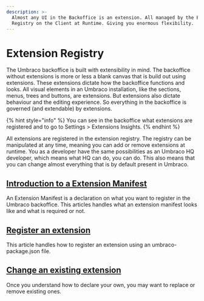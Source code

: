 ```yaml
---
description: >-
  Almost any UI in the Backoffice is an extension. All managed by the Extension
  Registry on the Client at Runtime. Giving you enormous flexibility.
---
```


# Extension Registry
The Umbraco backoffice is built with extensibility in mind. The backoffice without extensions is more or less a blank canvas that is build out using extensions. These extensions dictate how the backoffice functions and looks. All visual elements in an Umbraco installation, like the sections, menus, trees and buttons, are extensions. But extensions also dictate behaviour and the editing experience. So everything in the backoffice is governed (and extendable) by extensions.

{% hint style="info" %}
You can see in the backoffice what extensions are registered and to go to Settings > Extensions Insights.
{% endhint %}

All extensions are registered in the extension registry. The registry can be manipulated at any time, meaning you can add or remove extensions at runtime. You as a developer have the same possibilities as an Umbraco HQ developer, which means what HQ can do, you can do. This also means that you can change almost everything that is by default present in Umbraco. 

## [Introduction to a Extension Manifest](extension-manifest.md)
An Extension Manifest is a declaration on what you want to register in the Umbraco backoffice. This articles handles what an extension manifest looks like and what is required or not.

## [Register an extension](extension-registry.md)
This article handles how to register an extension using an umbraco-package.json file.

## [Change an existing extension](replace-exclude-or-unregister.md)
Once you understand how to declare your own, you may want to replace or remove existing ones.
